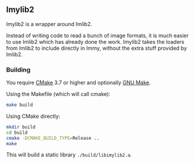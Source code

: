 
## Imylib2

Imylib2 is a wrapper around Imlib2.

Instead of writing code to read a bunch of image formats, it is much easier to use Imlib2 which has already done the work.
Imylib2 takes the loaders from Imlib2 to include directly in Immy, without the extra stuff provided by Imlib2.

### Building

You require [CMake](https://cmake.org/) 3.7 or higher and optionally [GNU Make](https://www.gnu.org/software/make/).

Using the Makefile (which will call cmake):
```sh
make build
```

Using CMake directly:
```sh
mkdir build
cd build
cmake -DCMAKE_BUILD_TYPE=Release ..
make
```

This will build a static library `./build/libimylib2.a`.

